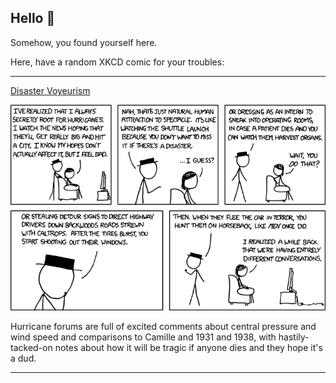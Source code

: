 ## Hello 👀

Somehow, you found yourself here.

Here, have a random XKCD comic for your troubles:

-----------------------------------

[Disaster Voyeurism](https://xkcd.com/611)

![Disaster Voyeurism](./random_comic.png)

Hurricane forums are full of excited comments about central pressure and wind speed and comparisons to Camille and 1931 and 1938, with hastily-tacked-on notes about how it will be tragic if anyone dies and they hope it's a dud.

-----------------------------------